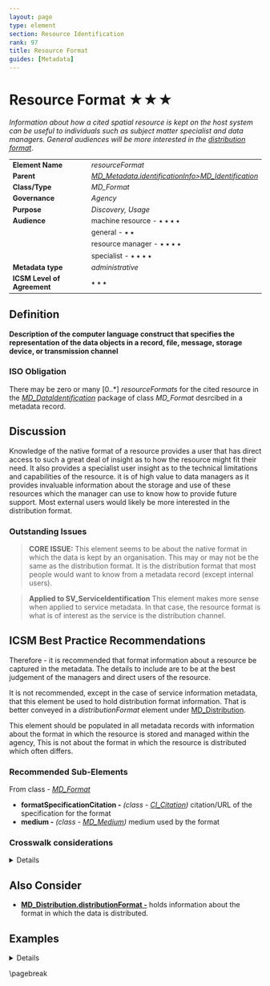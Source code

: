 ```yaml
---
layout: page
type: element
section: Resource Identification
rank: 97
title: Resource Format
guides: [Metadata]
---
```

# Resource Format ★★★
*Information about how a cited spatial resource is kept on the host system can be useful to individuals such as subject matter specialist and data managers. General audiences will be more interested in the [distribution format](./DistributionInfo)*.

| | |
| --- | --- |
| **Element Name** | *resourceFormat* |
| **Parent** | *[MD_Metadata.identificationInfo>MD_Identification](./class-MD_Identification)* |
| **Class/Type** | *MD_Format* |
| **Governance** | *Agency* |
| **Purpose** | *Discovery, Usage* |
| **Audience** | machine resource - ⭑ ⭑ ⭑ ⭑ |
| | general - ⭑ ⭑ |
| | resource manager - ⭑ ⭑ ⭑ ⭑|
| | specialist - ⭑ ⭑ ⭑ ⭑ |
| **Metadata type** | *administrative* |
| **ICSM Level of Agreement** | ⭑ ⭑ ⭑ |

## Definition
**Description of the computer language construct that specifies the representation of the data objects in a record, file, message, storage device, or transmission channel**

### ISO Obligation

There may be zero or many [0..\*] *resourceFormats* for the cited resource in the *[MD_DataIdentification](./class-MD_DataIdentification)* package of class *MD_Format* desrcibed in a metadata record.

## Discussion

Knowledge of the native format of a resource provides a user that has direct access to such a great deal of insight as to how the resource might fit their need. It also provides a specialist user insight as to the technical limitations and capabilities of the resource. it is of high value to data managers as it provides invaluable information about the storage and use of these resources which the manager can use to know how to provide future support.
Most external users would likely be more interested in the distribution format.

### Outstanding Issues

> **CORE ISSUE:**
This element seems to be about the native format in which the data is kept by an organisation. This may or may not be the same as the distribution format. It is the distribution format that most people would want to know from a metadata record (except internal users).

> **Applied to SV_ServiceIdentification**
This element makes more sense when applied to service metadata. In that case, the resource format is what is of interest as the service is the distribution channel.

## ICSM Best Practice Recommendations

Therefore - it is recommended that format information about a resource be captured in the metadata. The details to include are to be at the best judgement of the managers and direct users of the resource.

It is not recommended, except in the case of service information metadata, that this element be used to hold distribution format information. That is better conveyed in a *distributionFormat* element under [MD_Distribution](./DistributionInfo).

This element should be populated in all metadata records with information about the format in which the resource is stored and managed within the agency, This is not about the format in which the resource is distributed which often differs.

### Recommended Sub-Elements

From class - *[MD_Format](http://wiki.esipfed.org/index.php/MD_Format)*

* **formatSpecificationCitation -** *(class - [CI_Citation](./class-CI_Citation))* citation/URL of the specification for the format
* **medium -** *(class - [MD_Medium](http://wiki.esipfed.org/index.php/MD_Medium))* medium used by the format

### Crosswalk considerations

<details>

#### Dublin core / CKAN / data.gov.au 

likely unneeded unless a service

#### DCAT 

mapping as yet unknown

</details>

## Also Consider

- **[MD_Distribution.distributionFormat -](./DistributionInfo)** holds information about the format in which the data is distributed.


## Examples

<details>

### XML 
```
<mdb:MD_Metadata>
....
  <mdb:identificationInfo>
   <mri:MD_DataIdentification>
   ....
     <mri:resourceFormat>
      <mrd:MD_Format>
        <mrd:formatSpecificationCitation>
         <cit:CI_Citation>
           <cit:title>
            <gco:CharacterString>PostGIS</gco:CharacterString>
           </cit:title>
         </cit:CI_Citation>
        </mrd:formatSpecificationCitation>
        <mrd:medium>
         <mrd:MD_Medium>
           <mrd:name>
            <cit:CI_Citation>
              <cit:title>
               <gco:CharacterString>My Cloud
               </gco:CharacterString>
              </cit:title>
            </cit:CI_Citation>
           </mrd:name>
         </mrd:MD_Medium>
        </mrd:medium>
      </mrd:MD_Format>
     </mri:resourceFormat>
   ....
   </mri:supplementalInformation>
 </mri:MD_DataIdentification>
....
</mdb:MD_Metadata>
```

\pagebreak

### UML diagrams
Recommended elements highlighted in yellow

![resourceFormat](../images/ResourceFormatUML.png)

</details>

\pagebreak
